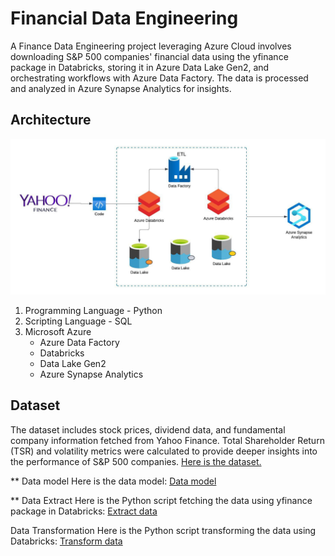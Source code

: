 # Financial Data Engineering
A Finance Data Engineering project leveraging Azure Cloud involves downloading S&P 500 companies' financial data using the yfinance package in Databricks, 
storing it in Azure Data Lake Gen2, and orchestrating workflows with Azure Data Factory. The data is processed and analyzed in Azure Synapse Analytics for insights.

## Architecture
![Project Architecture](Data%20Architecture.jpeg)
1. Programming Language - Python
2. Scripting Language - SQL
3. Microsoft Azure
   - Azure Data Factory
   - Databricks
   - Data Lake Gen2
   - Azure Synapse Analytics
     

## Dataset
The dataset includes stock prices, dividend data, and fundamental company information fetched from Yahoo Finance. Total Shareholder Return (TSR) and volatility metrics were calculated to provide deeper insights into the performance of S&P 500 companies.
[Here is the dataset.](https://github.com/polyecskoeva/AzureDataEngineer_FinancialData/tree/main/Data_Raw)

** Data model
Here is the data model: [Data model](Data%20model.pdf)

** Data Extract
Here is the Python script fetching the data using yfinance package in Databricks: [Extract data](Data%20Extract/FETCHING%20YFINANCE%20DATA.py)

Data Transformation
Here is the Python script transforming the data using Databricks: [Transform data](Data%20Transformation/Bronze%20Ydata%20transformation.py)



